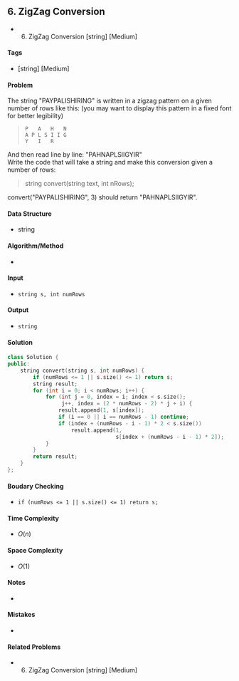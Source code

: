 ## 6. ZigZag Conversion
- 6. ZigZag Conversion [string] [Medium]

#### Tags
- [string] [Medium]

#### Problem
The string "PAYPALISHIRING" is written in a zigzag pattern on a given number of rows like this: (you may want to display this pattern in a fixed font for better legibility)  
>     P   A   H   N  
>     A P L S I I G  
>     Y   I   R  

And then read line by line: "PAHNAPLSIIGYIR"  
Write the code that will take a string and make this conversion given a number of rows:  
> string convert(string text, int nRows);

convert("PAYPALISHIRING", 3) should return "PAHNAPLSIIGYIR".

#### Data Structure
- string

#### Algorithm/Method
- 

#### Input
- `string s, int numRows`

#### Output
- `string`

#### Solution
``` C++
class Solution {
public:
    string convert(string s, int numRows) {
        if (numRows <= 1 || s.size() <= 1) return s;
        string result;
        for (int i = 0; i < numRows; i++) {
            for (int j = 0, index = i; index < s.size();
                 j++, index = (2 * numRows - 2) * j + i) {
                result.append(1, s[index]);
                if (i == 0 || i == numRows - 1) continue;
                if (index + (numRows - i - 1) * 2 < s.size())
                    result.append(1, 
                                  s[index + (numRows - i - 1) * 2]);
            }
        }
        return result;
    }
};
```

#### Boudary Checking
- `if (numRows <= 1 || s.size() <= 1) return s;`

#### Time Complexity
- $O(n)$

#### Space Complexity
- $O(1)$

#### Notes
- 

#### Mistakes
- 

#### Related Problems
- 6. ZigZag Conversion [string] [Medium]
